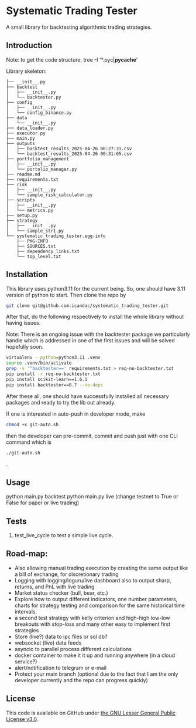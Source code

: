 # Systematic Trading Tester

A small library for backtesting algorithmic trading strategies.

## Introduction

Note: to get the code structure, tree -I '*.pyc|__pycache__'

Library skeleton:

```.
├── __init__.py
├── backtest
│   ├── __init__.py
│   └── backtester.py
├── config
│   ├── __init__.py
│   └── config_binance.py
├── data
│   └── __init__.py
├── data_loader.py
├── executor.py
├── main.py
├── outputs
│   ├── backtest_results_2025-04-26 00:27:31.csv
│   └── backtest_results_2025-04-26 00:31:05.csv
├── portfolio_management
│   ├── __init__.py
│   └── portolio_manager.py
├── readme.md
├── requirements.txt
├── risk
│   ├── __init__.py
│   └── sample_risk_calculator.py
├── scripts
│   ├── __init__.py
│   └── metrics.py
├── setup.py
├── strategy
│   ├── __init__.py
│   └── sample_str1.py
└── systematic_trading_tester.egg-info
    ├── PKG-INFO
    ├── SOURCES.txt
    ├── dependency_links.txt
    └── top_level.txt
```

## Installation

This library uses python3.11 for the current being. So, one should have 3.11 version of python to start. Then clone the repo by

```bash
git clone git@github.com:icandac/systematic_trading_tester.git
```

After that, do the following respectively to install the whole library without having issues.

Note: There is an ongoing issue with the backtester package we particularly handle which is addressed in one of the first issues and will be solved hopefully soon.

```bash
virtualenv --python=python3.11 .venv
source .venv/bin/activate
grep -v '^backtester==' requirements.txt > req-no-backtester.txt
pip install -r req-no-backtester.txt
pip install scikit-learn==1.6.1
pip install backtester==0.7 --no-deps
```

After these all, one should have successfully installed all necessary packages and ready to try the lib out already.

If one is interested in auto-push in developer mode, make

```bash
chmod +x git-auto.sh
```

then the developer can pre-commit, commit and push just with one CLI command which is

```bash
./git-auto.sh
```
.

## Usage

python main.py backtest
python main.py live (change testnet to True or False for paper or live trading)

## Tests

1. test_live_cycle to test a simple live cycle.

## Road-map:
- Also allowing manual trading execution by creating the same output like a bill of exchange, for discretionary trading
- Logging with logging/loguru/live dashboard also to output sharp, returns, and PnL with live trading
- Market status checker (bull, bear, etc.)
- Explore how to output different indicators, one number parameters, charts for strategy testing and comparison for the same historical time intervals.
- a second test strategy with kelly criterion and high-high low-low breakouts with stop-loss and many other easy to implement first strategies
- Store (live?) data to ipc files or sql db?
- websocket (live) data feeds
- asyncio to parallel process different calculations
- docker container to make it it up and running anywhere (in a cloud service?)
- alert/notification to telegram or e-mail
- Protect your main branch (optional due to the fact that I am the only developer currently and the repo can progress quickly)

## License

This code is available on GitHub under [the GNU Lesser General Public License v3.0](https://www.gnu.org/licenses/lgpl-3.0.en.html).
